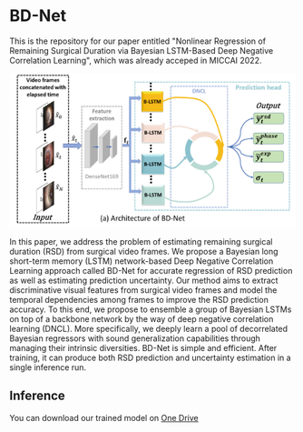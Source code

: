 # BD-Net


This is the repository for our paper entitled "Nonlinear Regression of Remaining Surgical Duration via Bayesian LSTM-Based Deep Negative Correlation Learning", which was already acceped in MICCAI 2022.


![avatar](https://github.com/jywu511/BD-Net/blob/main/BDNet.png)



In this paper, we address the problem of estimating remaining surgical duration (RSD) from surgical video frames. We propose a Bayesian long short-term memory (LSTM) network-based Deep Negative Correlation Learning approach called BD-Net for accurate regression of RSD prediction as well as estimating prediction uncertainty. Our method aims to extract discriminative visual features from surgical video frames and model the temporal dependencies among frames to improve the RSD prediction accuracy. To this end, we propose to ensemble a group of Bayesian LSTMs on top of a backbone network by the way of deep negative correlation learning (DNCL). More specifically, we deeply learn a pool of decorrelated Bayesian regressors with sound generalization capabilities through managing their intrinsic diversities. BD-Net is simple and efficient. After training, it can produce both RSD prediction and uncertainty estimation in a single inference run.

## Inference

You can download our trained model on [One Drive](https://sjtueducn-my.sharepoint.com/:f:/g/personal/sjtuwjy_sjtu_edu_cn/Ev4feqx0tetDrvc_LxXiGZYBLLGrqB4FUpxHRZXDSOFApA?e=BDzVqz)
